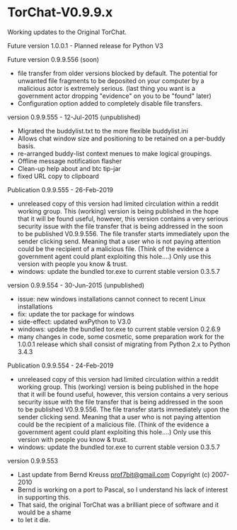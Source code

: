 # TorChat-V0.9.9.x
Working updates to the Original TorChat.

Future version 1.0.0.1 - Planned release for Python V3 


Future version 0.9.9.556 (soon)
- file transfer from older versions blocked by default. The potential for unwanted file fragments 
  to be deposited on your computer by a malicious actor is extremely serious.
  (last thing you want is a government actor dropping "evidence" on you to be "found" later)
- Configuration option added to completely disable file transfers.


version 0.9.9.555 - 12-Jul-2015 (unpublished)
- Migrated the buddylist.txt to the more flexible buddylist.ini 
- Allows chat window size and positioning to be retained on a per-buddy basis.
- re-arranged buddy-list context menues to make logical groupings.
- Offline message notification flasher
- Clean-up help about and btc tip-jar 
- fixed URL copy to clipboard

Publication 0.9.9.555 - 26-Feb-2019
- unreleased copy of this version had limited circulation within a reddit working group. 
  This (working) version is being published in the hope that it will be found useful,
  however, this version contains a very serious security issue with the file transfer that
  is being addressed in the soon to be published V0.9.9.556. 
  The file transfer starts immediately upon the sender clicking send. Meaning that a user
  who is not paying attention could be the recipient of a malicious file. (Think of the 
  evidence a government agent could plant exploiting this hole....) Only use this version 
  with people you know & trust.
- windows: update the bundled tor.exe to current stable version 0.3.5.7

version 0.9.9.554 - 30-Jun-2015 (unpublished)
- issue: new windows installations cannot connect to recent Linux installations
- fix: update the tor package for windows
- side-effect: updated wxPython to V3.0
- windows: update the bundled tor.exe to current stable version 0.2.6.9
- many changes in code, some cosmetic, some preparation work for the 1.0.0.1 release 
  which shall consist of migrating from Python 2.x to Python 3.4.3

Publication 0.9.9.554 - 24-Feb-2019
- unreleased copy of this version had limited circulation within a reddit working group. 
  This (working) version is being published in the hope that it will be found useful,
  however, this version contains a very serious security issue with the file transfer that
  is being addressed in the soon to be published V0.9.9.556. 
  The file transfer starts immediately upon the sender clicking send. Meaning that a user
  who is not paying attention could be the recipient of a malicious file. (Think of the 
  evidence a government agent could plant exploiting this hole....) Only use this version 
  with people you know & trust.
- windows: update the bundled tor.exe to current stable version 0.3.5.7

version 0.9.9.553
- Last update from  Bernd Kreuss <prof7bit@gmail.com>     Copyright (c) 2007-2010 
- Bernd is working on a port to Pascal, so I understand his lack of interest in supporting this.
-  That said, the original TorChat was a brilliant piece of software and it would be a shame
-  to let it die.



